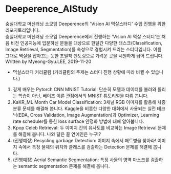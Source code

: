 # Deeperence_AIStudy
숭실대학교 머신러닝 소모임 Deeperence의 'Vision AI 멱살스터디' 수업 진행을 위한 리포지토리입니다.<br>
숭실대학교 머신러닝 소모임 Deeperence에서 진행하는 'Vision AI 멱살 스터디'는 처음 비전 인공지능에 입문하신 분들을 대상으로 한달간 다양한 태스크(Classification, Image Retrieval, Segmentation)를 속성으로 경험시켜 드리는 스터디입니다. 이름 그대로 멱살을 잡아끄는 듯한 초밀착 멘토링으로 가려운 곳을 시원하게 긁어 드립니다.<br>
Written by Myeong-Gyu.LEE, 2019-11-20

* 멱살스터디 커리큘럼 (커리큘럼의 주제는 스터디 진행 상황에 따라 바뀔 수 있습니다.)
1. 깊게 배우는 Pytorch CNN MNIST Tutorial: 단순히 모델과 데이터를 불러와 돌리는 학습이 아닌, 베이즈 이론 관점에서의 MNIST 튜토리얼을 다뤄 봅니다. 
2. KaKR_ML Month Car Model Classification: 3채널 RGB 이미지를 활용해 차종 분류 문제를 해결해 봅니다. Kaggle을 비롯한 다양한 대회에서 사용되는 실전 테크닉(EDA, Cross Validation, Image Augmentation)과 Optimizer, Learning rate scheduler를 통한 loss surface 안정화 방법에 대해 알아봅니다.
3. Kpop Celeb Retrieval: 두 이미지 간의 유사도를 비교하는 Image Retrieval 문제를 해결해 봅니다. 나와 닮은 꼴 연예인은 누구!?
4. (진행예정) Recycling garbage Detection: 이미지 속에서 페트병을 찾아라! 이미지 속에서 특정 물체의 위치와 클래스를 검출하는 Detection 문제를 해결해 봅니다. 
5. (진행예정) Aerial Semantic Segmentation: 특정 사물의 영역 마스크를 검출하는 semantic segmentation 문제를 해결해 봅니다. 
